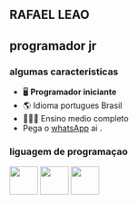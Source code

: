 ## **RAFAEL LEAO**
## programador jr

### algumas caracteristicas

- 🖥️  **Programador iniciante**
- 🌎  Idioma portugues Brasil
- 👨🏼‍💼  Ensino medio completo
- Pega o [whatsApp](http://wa.me/5581985436959) ai .
  
### liguagem de programaçao

<div>
  <img  width=50px height= 50px src="https://cdn.jsdelivr.net/gh/devicons/devicon/icons/python/python-original-wordmark.svg" />
  <img width=50px height= 50px src="https://cdn.jsdelivr.net/gh/devicons/devicon/icons/css3/css3-original.svg" />
  <img  width=50px height= 50px src="https://cdn.jsdelivr.net/gh/devicons/devicon/icons/html5/html5-original.svg" />
</div>

<!---
Rafaellleao/Rafaellleao is a ✨ special ✨ repository because its `perfilmarkdown.md` (this file) appears on your GitHub profile.
You can click the Preview link to take a look at your changes.
--->
